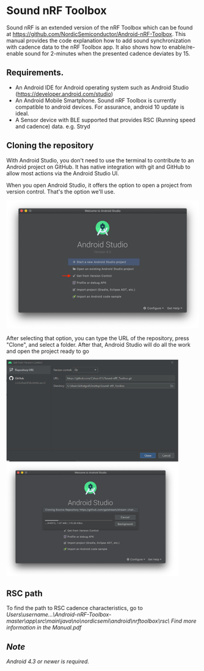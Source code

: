 # Sound nRF Toolbox
 
Sound nRF is an extended version of the nRF Toolbox which can be found at https://github.com/NordicSemiconductor/Android-nRF-Toolbox. This manual provides the code explanation how to add sound synchronization with cadence data to the nRF Toolbox app. It also shows how to enable/re-enable sound for 2-minutes when the presented cadence deviates by 15.

## Requirements.
- An Android IDE for Android operating system such as Android Studio (https://developer.android.com/studio)
- An Android Mobile Smartphone. Sound nRF Toolbox is currently compatible to android devices. For assurance, android 10 update is ideal.
- A Sensor device with BLE supported that provides RSC (Running speed and cadence) data. e.g. Stryd

## Cloning the repository
With Android Studio, you don't need to use the terminal to contribute to an Android project on GitHub. It has native integration with git and GitHub to allow most actions via the Android Studio UI.

When you open Android Studio, it offers the option to open a project from version control. That's the option we'll use.

![step 1](Source_code/resources/8SEqyls.png)

After selecting that option, you can type the URL of the repository, press "Clone", and select a folder. After that, Android Studio will do all the work and open the project ready to go

<p float="left">
  <img src="Source_code/resources/2.png" width="450" />
  <img src="/Source_code/resources/bM92C6R.png" width= "450" /> 
</p>

## RSC path

To find the path to RSC cadence characteristics, go to <i>Users\username\...\Android-nRF-Toolbox-master\app\src\main\java\no\nordicsemi\android\nrftoolbox\rsc\ <i/>
Find more information in the Manual.pdf
 
## Note
Android 4.3 or newer is required.
